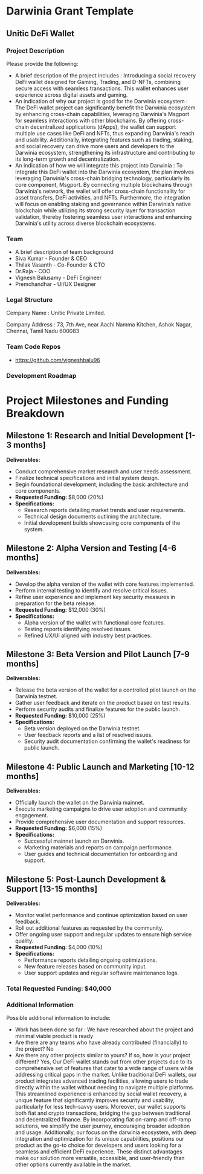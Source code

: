 # Darwinia Grant Template

## Unitic DeFi Wallet

### Project Description

Please provide the following:

- A brief description of the project includes :
       Introducing a social recovery DeFi wallet designed for Gaming, Trading, and D-NFTs, combining secure access with seamless transactions. This wallet enhances user experience across digital assets and gaming.
- An indication of why our project is good for the Darwinia ecosystem :
       The DeFi wallet project can significantly benefit the Darwinia ecosystem by enhancing cross-chain capabilities, leveraging Darwinia's Msgport for seamless interactions with other blockchains. By offering cross-chain decentralized applications (dApps), the wallet can support multiple use cases like DeFi and NFTs, thus expanding Darwinia's reach and usability. Additionally, integrating features such as trading, staking, and social recovery can drive more users and developers to the Darwinia ecosystem, strengthening its infrastructure and contributing to its long-term growth and decentralization.
- An indication of how we will integrate this project into Darwinia :
       To integrate this DeFi wallet into the Darwinia ecosystem, the plan involves leveraging Darwinia's cross-chain bridging technology, particularly its core component, Msgport. By connecting multiple blockchains through Darwinia's network, the wallet will offer cross-chain functionality for asset transfers, DeFi activities, and NFTs. Furthermore, the integration will focus on enabling staking and governance within Darwinia’s native blockchain while utilizing its strong security layer for transaction validation, thereby fostering seamless user interactions and enhancing Darwinia's utility across diverse blockchain ecosystems.



### Team

- A brief description of team background
- Siva Kumar - Founder & CEO
- Thilak Vasanth - Co-Founder & CTO
- Dr.Raja - COO
- Vignesh Balusamy - DeFi Engineer
- Premchandhar - UI/UX Designer



### Legal Structure

Company Name : Unitic Private Limited.

Company Address : 73, 7th Ave, near Aachi Namma Kitchen, Ashok Nagar, Chennai, Tamil Nadu 600083


### Team Code Repos

- https://github.com/vigneshbalu96


### Development Roadmap

# Project Milestones and Funding Breakdown

## Milestone 1: Research and Initial Development [1-3 months]
**Deliverables:**
- Conduct comprehensive market research and user needs assessment.
- Finalize technical specifications and initial system design.
- Begin foundational development, including the basic architecture and core components.
- **Requested Funding:** $8,000 (20%)
- **Specifications:** 
  - Research reports detailing market trends and user requirements.
  - Technical design documents outlining the architecture.
  - Initial development builds showcasing core components of the system.

## Milestone 2: Alpha Version and Testing [4-6 months]
**Deliverables:**
- Develop the alpha version of the wallet with core features implemented.
- Perform internal testing to identify and resolve critical issues.
- Refine user experience and implement key security measures in preparation for the beta release.
- **Requested Funding:** $12,000 (30%)
- **Specifications:** 
  - Alpha version of the wallet with functional core features.
  - Testing reports identifying resolved issues.
  - Refined UX/UI aligned with industry best practices.

## Milestone 3: Beta Version and Pilot Launch [7-9 months]
**Deliverables:**
- Release the beta version of the wallet for a controlled pilot launch on the Darwinia testnet.
- Gather user feedback and iterate on the product based on test results.
- Perform security audits and finalize features for the public launch.
- **Requested Funding:** $10,000 (25%)
- **Specifications:** 
  - Beta version deployed on the Darwinia testnet.
  - User feedback reports and a list of resolved issues.
  - Security audit documentation confirming the wallet's readiness for public launch.

## Milestone 4: Public Launch and Marketing [10-12 months]
**Deliverables:**
- Officially launch the wallet on the Darwinia mainnet.
- Execute marketing campaigns to drive user adoption and community engagement.
- Provide comprehensive user documentation and support resources.
- **Requested Funding:** $6,000 (15%)
- **Specifications:** 
  - Successful mainnet launch on Darwinia.
  - Marketing materials and reports on campaign performance.
  - User guides and technical documentation for onboarding and support.

## Milestone 5: Post-Launch Development & Support [13-15 months]
**Deliverables:**
- Monitor wallet performance and continue optimization based on user feedback.
- Roll out additional features as requested by the community.
- Offer ongoing user support and regular updates to ensure high service quality.
- **Requested Funding:** $4,000 (10%)
- **Specifications:** 
  - Performance reports detailing ongoing optimizations.
  - New feature releases based on community input.
  - User support updates and regular software maintenance logs.

### Total Requested Funding: $40,000




### Additional Information

[pitch_deck]: https://drive.google.com/file/d/1UYTkA0lrsYOfD1MktP_Dyyu1_3ent0AB/view?usp=sharing

Possible additional information to include:

- Work has been done so far :
       We have researched about the project and minimal viable product is ready 
- Are there are any teams who have already contributed (financially) to the project?
       No
- Are there any other projects similar to yours? If so, how is your project different?
       Yes, Our DeFi wallet stands out from other projects due to its comprehensive set of features that cater to a wide range of users while addressing critical gaps in the market. Unlike traditional DeFi wallets, our product integrates advanced trading facilities, allowing users to trade directly within the wallet without needing to navigate multiple platforms. This streamlined experience is enhanced by social wallet recovery, a unique feature that significantly improves security and usability, particularly for less tech-savvy users.
       Moreover, our wallet supports both fiat and crypto transactions, bridging the gap between traditional and decentralized finance. By incorporating fiat on-ramp and off-ramp solutions, we simplify the user journey, encouraging broader adoption and usage.
       Additionally, our focus on the darwinia ecosystem, with deep integration and optimization for its unique capabilities, positions our product as the go-to choice for developers and users looking for a seamless and efficient DeFi experience. These distinct advantages make our solution more versatile, accessible, and user-friendly than other options currently available in the market.
